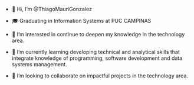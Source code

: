 - 👋 Hi, I’m @ThiagoMauriGonzalez
- 🎓 Graduating in Information Systems at PUC CAMPINAS

- 👀 I’m interested in continue to deepen my knowledge in the technology area.
- 🌱 I’m currently learning developing technical and analytical skills that integrate knowledge of programming, software development and data systems management.
- 💞️ I’m looking to collaborate on impactful projects in the technology area.

<!---
ThiagoMauriGonzalez/ThiagoMauriGonzalez is a ✨ special ✨ repository because its `README.md` (this file) appears on your GitHub profile.
You can click the Preview link to take a look at your changes.
--->
